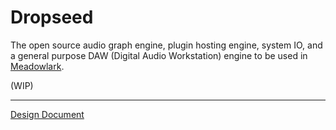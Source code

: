 # Dropseed

The open source audio graph engine, plugin hosting engine, system IO, and a general purpose DAW (Digital Audio Workstation) engine to be used in [Meadowlark](https://github.com/MeadowlarkDAW/Meadowlark).

(WIP)

---

[Design Document](./DESIGN_DOC.md)